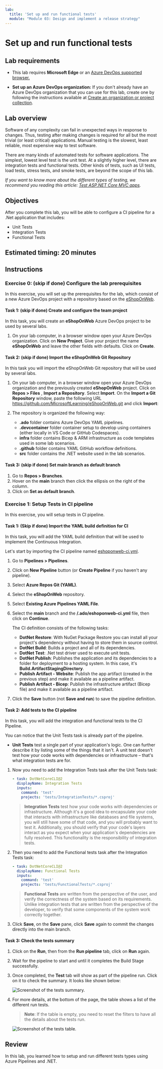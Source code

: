 ```yaml
---
lab:
  title: 'Set up and run functional tests'
  module: "Module 03: Design and implement a release strategy"
---
```


# Set up and run functional tests

## Lab requirements

- This lab requires **Microsoft Edge** or an [Azure DevOps supported browser.](https://docs.microsoft.com/azure/devops/server/compatibility)

- **Set up an Azure DevOps organization:** If you don't already have an Azure DevOps organization that you can use for this lab, create one by following the instructions available at [Create an organization or project collection](https://learn.microsoft.com/dotnet/architecture/modern-web-apps-azure/test-asp-net-core-mvc-apps).

## Lab overview

Software of any complexity can fail in unexpected ways in response to changes. Thus, testing after making changes is required for all but the most trivial (or least critical) applications. Manual testing is the slowest, least reliable, most expensive way to test software.

There are many kinds of automated tests for software applications. The simplest, lowest level test is the unit test. At a slightly higher level, there are integration tests and functional tests. Other kinds of tests, such as UI tests, load tests, stress tests, and smoke tests, are beyond the scope of this lab.

*If you want to know more about the different types of testing, we recommend you reading this article: [Test ASP.NET Core MVC apps](https://learn.microsoft.com/dotnet/architecture/modern-web-apps-azure/test-asp-net-core-mvc-apps).*

## Objectives

After you complete this lab, you will be able to configure a CI pipeline for a .Net application that includes:

- Unit Tests
- Integration Tests
- Functional Tests

## Estimated timing: 20 minutes

## Instructions

### Exercise 0: (skip if done) Configure the lab prerequisites

In this exercise, you will set up the prerequisites for the lab, which consist of a new Azure DevOps project with a repository based on the [eShopOnWeb](https://github.com/MicrosoftLearning/eShopOnWeb).

#### Task 1: (skip if done) Create and configure the team project

In this task, you will create an **eShopOnWeb** Azure DevOps project to be used by several labs.

1. On your lab computer, in a browser window open your Azure DevOps organization. Click on **New Project**. Give your project the name **eShopOnWeb** and leave the other fields with defaults. Click on **Create**.

#### Task 2: (skip if done) Import the eShopOnWeb Git Repository

In this task you will import the eShopOnWeb Git repository that will be used by several labs.

1. On your lab computer, in a browser window open your Azure DevOps organization and the previously created **eShopOnWeb** project. Click on **Repos > Files** , **Import a Repository**. Select **Import**. On the **Import a Git Repository** window, paste the following URL <https://github.com/MicrosoftLearning/eShopOnWeb.git> and click **Import**:

1. The repository is organized the following way:
    - **.ado** folder contains Azure DevOps YAML pipelines.
    - **.devcontainer** folder container setup to develop using containers (either locally in VS Code or GitHub Codespaces).
    - **infra** folder contains Bicep & ARM infrastructure as code templates used in some lab scenarios.
    - **.github** folder contains YAML GitHub workflow definitions.
    - **src** folder contains the .NET website used in the lab scenarios.

#### Task 3: (skip if done) Set main branch as default branch

1. Go to **Repos > Branches**.
1. Hover on the **main** branch then click the ellipsis on the right of the column.
1. Click on **Set as default branch**.

### Exercise 1: Setup Tests in CI pipeline

In this exercise, you will setup tests in CI pipeline.

#### Task 1: (Skip if done) Import the YAML build definition for CI

In this task, you will add the YAML build definition that will be used to implement the Continuous Integration.

Let's start by importing the CI pipeline named [eshoponweb-ci.yml](https://github.com/MicrosoftLearning/eShopOnWeb/blob/main/.ado/eshoponweb-ci.yml).

1. Go to **Pipelines > Pipelines**.
1. Click on **New Pipeline** button (or **Create Pipeline** if you haven't any pipeline).
1. Select **Azure Repos Git (YAML)**.
1. Select the **eShopOnWeb** repository.
1. Select **Existing Azure Pipelines YAML File**.
1. Select the **main** branch and the **/.ado/eshoponweb-ci.yml** file, then click on **Continue**.

    The CI definition consists of the following tasks:
    - **DotNet Restore**: With NuGet Package Restore you can install all your project's dependency without having to store them in source control.
    - **DotNet Build**: Builds a project and all of its dependencies.
    - **DotNet Test**: .Net test driver used to execute unit tests.
    - **DotNet Publish**: Publishes the application and its dependencies to a folder for deployment to a hosting system. In this case, it's **Build.ArtifactStagingDirectory**.
    - **Publish Artifact - Website**: Publish the app artifact (created in the previous step) and make it available as a pipeline artifact.
    - **Publish Artifact - Bicep**: Publish the infrastructure artifact (Bicep file) and make it available as a pipeline artifact.
1. Click the **Save** button (not **Save and run**) to save the pipeline definition.

#### Task 2: Add tests to the CI pipeline

In this task, you will add the integration and functional tests to the CI Pipeline.

You can notice that the Unit Tests task is already part of the pipeline.

- **Unit Tests** test a single part of your application's logic. One can further describe it by listing some of the things that it isn't. A unit test doesn't test how your code works with dependencies or infrastructure – that's what integration tests are for.

1. Now you need to add the Integration Tests task after the Unit Tests task:

    ```YAML
    - task: DotNetCoreCLI@2
      displayName: Integration Tests
      inputs:
        command: 'test'
        projects: 'tests/IntegrationTests/*.csproj'
    ```

    > **Integration Tests** test how your code works with dependencies or infrastructure. Although it's a good idea to encapsulate your code that interacts with infrastructure like databases and file systems, you will still have some of that code, and you will probably want to test it. Additionally, you should verify that your code's layers interact as you expect when your application's dependencies are fully resolved. This functionality is the responsibility of integration tests.

1. Then you need to add the Functional tests task after the Integration Tests task:

    ```YAML
    - task: DotNetCoreCLI@2
      displayName: Functional Tests
      inputs:
        command: 'test'
        projects: 'tests/FunctionalTests/*.csproj'
    ```

    > **Functional Tests** are written from the perspective of the user, and verify the correctness of the system based on its requirements. Unlike integration tests that are written from the perspective of the developer, to verify that some components of the system work correctly together.

1. Click **Save**, on the **Save** pane, click **Save** again to commit the changes directly into the main branch.

#### Task 3: Check the tests summary

1. Click on the **Run**, then from the **Run pipeline** tab, click on **Run** again.

1. Wait for the pipeline to start and until it completes the Build Stage successfully.

1. Once completed, the **Test** tab will show as part of the pipeline run. Click on it to check the summary. It looks like shown below:

    ![Screenshot of the tests summary.](images/AZ400_M05_L09_Tests_Summary.png)

1. For more details, at the bottom of the page, the table shows a list of the different run tests.

    > **Note**: If the table is empty, you need to reset the filters to have all the details about the tests run.

    ![Screenshot of the tests table.](images/AZ400_M05_L09_Tests_Table.png)

## Review

In this lab, you learned how to setup and run different tests types using Azure Pipelines and .NET.
